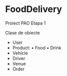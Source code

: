 # FoodDelivery
Proiect PAO Etapa 1

Clase de obiecte

- User
- Product:
  • Food
  • Drink
- Vehicle
- Driver
- Venue
- Order
